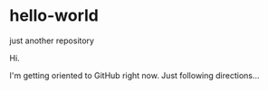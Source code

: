 # hello-world
just another repository

Hi.

I'm getting oriented to GitHub right now. Just following directions...
